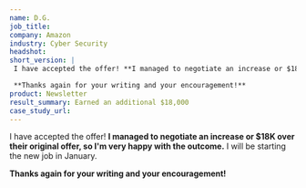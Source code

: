 ```yaml
---
name: D.G.
job_title: 
company: Amazon
industry: Cyber Security
headshot:
short_version: |
 I have accepted the offer! **I managed to negotiate an increase or $18K over their original offer, so I'm very happy with the outcome.** I will be starting the new job in January.

 **Thanks again for your writing and your encouragement!**
product: Newsletter
result_summary: Earned an additional $18,000
case_study_url:
---
```

I have accepted the offer! **I managed to negotiate an increase or $18K over their original offer, so I'm very happy with the outcome.** I will be starting the new job in January.

**Thanks again for your writing and your encouragement!**
